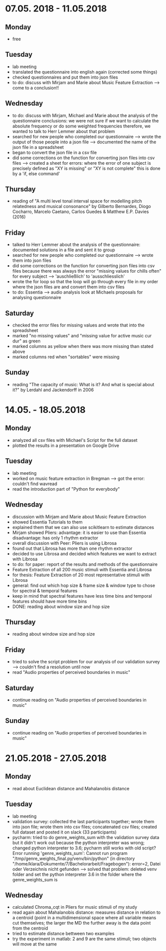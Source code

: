 # 07.05. 2018 - 11.05.2018
## Monday
- free

## Tuesday
- lab meeting
- translated the questionnaire into english again (corrected some things)
- checked questionnaires and put them into json files
- to do: discuss with Mirjam and Marie about Music Feature Extraction --> come to a conclusion!!

## Wednesday
- to do: discuss with Mirjam, Michael and Marie about the analysis of the questionnaire
conclusions: we were not sure if we want to calculate the absolute frequency or do some weighted frequencies
therefore, we wanted to talk to Herr Lemmer about that problem
- searched for new people who completed our questionnaire
--> wrote the output of those people into a json file
--> documented the name of the json file in a spreadsheet
- began to convert the json file in a csv file 
- did some corrections on the function for converting json files into csv files
--> created a sheet for errors: where the error of one subject is precisely defined as "XY is missing" or "XY is not complete"
this is done by a 'if, else command'

## Thursday
- reading of "A multi level tonal interval space for modelling pitch relatedness and musical consonance" by Gilberto Bernardes, Diogo Cocharro, Marcelo Caetano, Carlos Guedes & Matthew E.P. Davies (2016)

## Friday
- talked to Herr Lemmer about the analysis of the questionnaire: documented solutions in a file and sent it to group
- searched for new people who completed our questionnaire
--> wrote them into json files
- did some corrections on the function for converting json files into csv files because there was always the error "missing values for chills often" for every subject
--> 'auschließlich' to 'ausschliesslich'
- wrote the for loop so that the loop will go through every file in my order where the json files are and convert them into csv files
- to do: Essentia --> audio analysis
        look at Michaels proposals for analysing questionnaire

## Saturday
- checked the error files for missing values and wrote that into the spreadsheet
- marked "no missing values" and "missing value for active music cur dur" as green
- marked columns as yellow when there was more missing than stated above
- marked columns red when "sortables" were missing

## Sunday
- reading "The capacity of music: What is it? And what is special about it?" by Lerdahl and Jackendorff in 2006

# 14.05. - 18.05.2018

## Monday
- analyzed all csv files with Michael's Script for the full dataset 
- plotted the results in a presentation on Google Drive

## Tuesday
- lab meeting
- worked on music feature extraction in Bregman
--> got the error: couldn't find wavread
- read the introduction part of "Python for everybody"

## Wednesday
- discussion with Mirjam and Marie about Music Feature Extraction
- showed Essentia Tutorials to them
- explained them that we can also use scikitlearn to estimate distances
- Mirjam showed Pliers: advantage: it is easier to use than Essentia    disadvantage: has only 1 rhythm extractor
- overall discussion with Peer: Pliers is using Librosa
- found out that Librosa has more than one rhythm extractor
- decided to use Librosa and decided which features we want to extract with Librosa
- to do: for paper: report of the results and methods of the questionnaire
- Feature Extraction of all 200 music stimuli with Essentia and Librosa
- for thesis: Feature Extraction of 20 most representative stimuli with Librosa
- general: find out which hop size & frame size & window type to chose for spectral & temporal features
- keep in mind that spectral features have less time bins and temporal features should have more time bins
- DONE: reading about window size and hop size 

## Thursday
- reading about window size and hop size

## Friday
- tried to solve the script problem for our analysis of our validation survey
--> couldn't find a resolution until now
- read "Audio properties of perceived boundaries in music"

## Saturday
- continue reading on "Audio properties of perceived boundaries in music"

## Sunday
- continue reading on "Audio properties of perceived boundaries in music"

# 21.05.2018 - 27.05.2018

## Monday
- read about Euclidean distance and Mahalanobis distance

## Tuesday
- lab meeting
- validation survey: collected the last participants together; wrote them into json file; wrote them into csv files; concatenated csv files; created full dataset and posted it on slack (33 participants)
- pycharm: tried to do genre_weights_sum with the validation survey data but it didn't work out because the python interpreter was wrong; changed python interpreter to 3.6; pycharm still works with old script? Error running 'genre_weights_sum': Cannot run program "/tmp/genre_weights_final.py/venv/bin/python" (in directory "/home/klara/Dokumente/7/Bachelorarbeit/Fragebogen"): error=2, Datei oder Verzeichnis nicht gefunden --> solved that problem: deleted venv folder and set the python interpreter 3.6 in the folder where the genre_weights_sum is

## Wednesday
- calculated Chroma_cqt in Pliers for music stimuli of my study
- read again about Mahalanobis distance: measures distance in relation to a centroid (point in a multidimensional space where all variable means cut themselves; the larger the MD the further away is the data point from the centroid
- tried to estimate distance bettween two examples
- try the experiment in matlab: 2 and 9 are the same stimuli; two objects will move at the same
